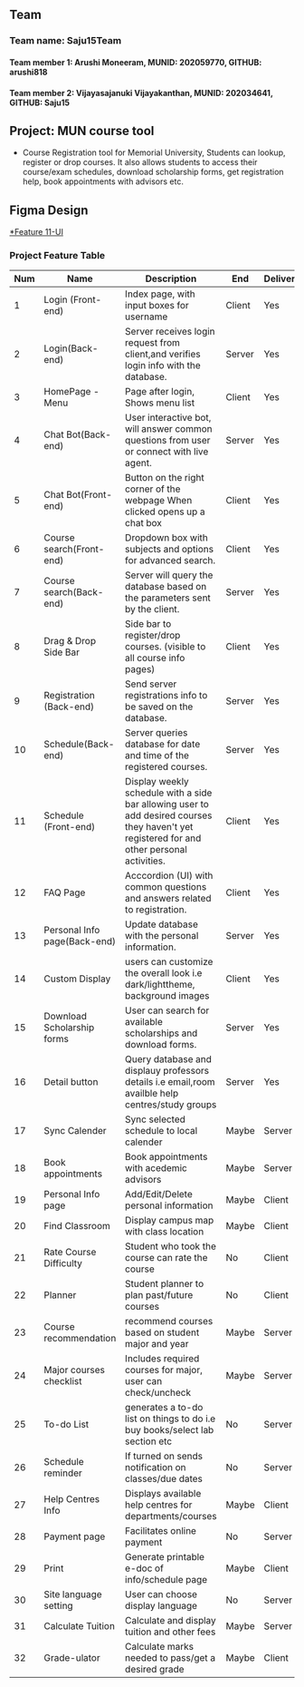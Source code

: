 ## Team

### Team name: Saju15Team
#### Team member 1: Arushi Moneeram, MUNID: 202059770, GITHUB: arushi818
#### Team member 2: Vijayasajanuki Vijayakanthan, MUNID: 202034641, GITHUB: Saju15


## Project: MUN course tool
* Course Registration tool for Memorial University, Students can lookup, register or drop courses. It also allows students to access their course/exam schedules, download scholarship forms, get registration help, book appointments with advisors etc.

## Figma Design
[*Feature 11-UI](https://www.figma.com/file/d56gz5hQFYiS7cCiXRJ7F9/Course-Tool?t=FPrzy8S7XNa7oOiW-1)

### Project Feature Table

|Num|Name|Description|End|Deliver|Who|
|-----|-----|-----|-----|-----|-----|
|1|Login (Front-end)|Index page, with input boxes for username |Client|Yes|arushi818|
|2|Login(Back-end)|Server receives login request from client,and verifies login info with the database.|Server|Yes|Saju15|
|3|HomePage - Menu|Page after login, Shows menu list|Client|Yes|arushi818|
|4|Chat Bot(Back-end)|User interactive bot, will answer common questions from user or connect with live agent.|Server|Yes|arushi818|
|5|Chat Bot(Front-end)|Button on the right corner of the webpage When clicked opens up a chat box|Client|Yes|Saju15|
|6|Course search(Front-end)|Dropdown box with subjects and options for advanced search.|Client|Yes|Saju15|
|7|Course search(Back-end)|Server will query the database based on the parameters sent by the client.|Server|Yes|arushi818|
|8|Drag & Drop Side Bar|Side bar to register/drop courses. (visible to all course info pages) |Client|Yes|arushi818|
|9|Registration (Back-end)|Send server registrations info to be saved on the database.|Server|Yes|Saju15|
|10|Schedule(Back-end)|Server queries database for date and time of the registered courses.|Server|Yes|arushi818|
|11|Schedule (Front-end)|Display weekly schedule with a side bar allowing user to add desired courses they haven't yet registered for and other personal activities.  |Client|Yes|arushi818|
|12|FAQ Page|Acccordion (UI) with common questions and answers related to registration.|Client|Yes|Saju15|
|13|Personal Info page(Back-end)|Update database with the personal information.|Server|Yes|arushi818|
|14|Custom Display|users can customize the overall look i.e dark/lighttheme, background images|Client|Yes|Saju15|
|15|Download Scholarship forms|User can search for available scholarships and download forms.|Server|Yes|Saju15|
|16|Detail button|Query database and displauy professors details i.e email,room availble help centres/study groups|Server|Yes|Saju15|
|17|Sync Calender|Sync selected schedule to local calender|Maybe|Server|arushi818|
|18|Book appointments|Book appointments with acedemic advisors|Maybe|Server|Saju15|
|19|Personal Info page|Add/Edit/Delete personal information|Maybe|Client|arushi818|
|20|Find Classroom|Display campus map with class location|Maybe|Client|Saju15|
|21|Rate Course Difficulty|Student who took the course can rate the course|No|Client|arushi818|
|22|Planner|Student planner to plan past/future courses|No|Client|Saju15|
|23|Course recommendation|recommend courses based on student major and year|Maybe|Server|arushi818|
|24|Major courses checklist|Includes required courses for major, user can check/uncheck|Maybe|Server|Saju15|
|25|To-do List|generates a to-do list on things to do i.e buy books/select lab section etc|No|Server|arushi818|
|26|Schedule reminder|If turned on sends notification on classes/due dates|No|Server|Saju15|
|27|Help Centres Info |Displays available help centres for departments/courses|Maybe|Client|arushi818|
|28|Payment page|Facilitates online payment|No|Server|Saju15|
|29|Print|Generate printable e-doc of info/schedule page|Maybe|Client|arushi818|
|30|Site language setting|User can choose display language|No|Server|Saju15|
|31|Calculate Tuition|Calculate and display tuition and other fees|Maybe|Server|arushi818|
|32|Grade-ulator|Calculate marks needed to pass/get a desired grade|Maybe|Client|Saju15|

